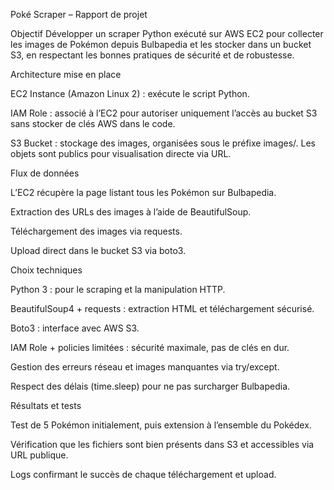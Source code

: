 Poké Scraper – Rapport de projet

Objectif
Développer un scraper Python exécuté sur AWS EC2 pour collecter les images de Pokémon depuis Bulbapedia et les stocker dans un bucket S3, en respectant les bonnes pratiques de sécurité et de robustesse.

Architecture mise en place

EC2 Instance (Amazon Linux 2) : exécute le script Python.

IAM Role : associé à l’EC2 pour autoriser uniquement l’accès au bucket S3 sans stocker de clés AWS dans le code.

S3 Bucket : stockage des images, organisées sous le préfixe images/. Les objets sont publics pour visualisation directe via URL.

Flux de données

L’EC2 récupère la page listant tous les Pokémon sur Bulbapedia.

Extraction des URLs des images à l’aide de BeautifulSoup.

Téléchargement des images via requests.

Upload direct dans le bucket S3 via boto3.

Choix techniques

Python 3 : pour le scraping et la manipulation HTTP.

BeautifulSoup4 + requests : extraction HTML et téléchargement sécurisé.

Boto3 : interface avec AWS S3.

IAM Role + policies limitées : sécurité maximale, pas de clés en dur.

Gestion des erreurs réseau et images manquantes via try/except.

Respect des délais (time.sleep) pour ne pas surcharger Bulbapedia.

Résultats et tests

Test de 5 Pokémon initialement, puis extension à l’ensemble du Pokédex.

Vérification que les fichiers sont bien présents dans S3 et accessibles via URL publique.

Logs confirmant le succès de chaque téléchargement et upload.
